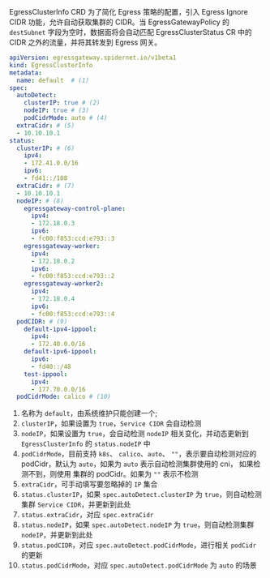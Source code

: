 EgressClusterInfo CRD 为了简化 Egress 策略的配置，引入 Egress Ignore CIDR 功能，允许自动获取集群的 CIDR。当 EgressGatewayPolicy 的 `destSubnet` 字段为空时，数据面将会自动匹配 EgressClusterStatus CR 中的 CIDR 之外的流量，并将其转发到 Egress 网关。

```yaml
apiVersion: egressgateway.spidernet.io/v1beta1
kind: EgressClusterInfo
metadata:
  name: default  # (1)
spec:
  autoDetect:
    clusterIP: true # (2)
    nodeIP: true # (3)
    podCidrMode: auto # (4)
  extraCidr: # (5)
  - 10.10.10.1
status:
  clusterIP: # (6)
    ipv4:
    - 172.41.0.0/16
    ipv6:
    - fd41::/108
  extraCidr: # (7)
  - 10.10.10.1
  nodeIP: # (8)
    egressgateway-control-plane:
      ipv4:
      - 172.18.0.3
      ipv6:
      - fc00:f853:ccd:e793::3
    egressgateway-worker:
      ipv4:
      - 172.18.0.2
      ipv6:
      - fc00:f853:ccd:e793::2
    egressgateway-worker2:
      ipv4:
      - 172.18.0.4
      ipv6:
      - fc00:f853:ccd:e793::4
  podCIDR: # (9)
    default-ipv4-ippool:
      ipv4:
      - 172.40.0.0/16
    default-ipv6-ippool:
      ipv6:
      - fd40::/48
    test-ippool:
      ipv4:
      - 177.70.0.0/16
  podCidrMode: calico # (10)
```

1. 名称为 `default`，由系统维护只能创建一个;
2. `clusterIP`，如果设置为 `true`，`Service CIDR` 会自动检测
3. `nodeIP`，如果设置为 `true`，会自动检测 `nodeIP` 相关变化，并动态更新到 `EgressClusterInfo` 的 `status.nodeIP` 中
4. `podCidrMode`，目前支持 `k8s`、 `calico`、`auto`、 `""`，表示要自动检测对应的 podCidr，默认为 `auto`，如果为 `auto` 表示自动检测集群使用的 cni， 如果检测不到，则使用 集群的 podCidr。如果为 `""` 表示不检测
5. `extraCidr`，可手动填写要忽略掉的 `IP` 集合
6. `status.clusterIP`，如果 `spec.autoDetect.clusterIP` 为 `true`，则自动检测集群 `Service CIDR`，并更新到此处
7. `status.extraCidr`，对应 `spec.extraCidr` 
8. `status.nodeIP`，如果 `spec.autoDetect.nodeIP` 为 `true`，则自动检测集群 `nodeIP`，并更新到此处
9. `status.podCIDR`，对应 `spec.autoDetect.podCidrMode`，进行相关 `podCidr` 的更新
10. `status.podCidrMode`，对应 `spec.autoDetect.podCidrMode` 为 `auto` 的场景
